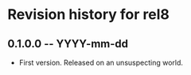 # Revision history for rel8

## 0.1.0.0  -- YYYY-mm-dd

* First version. Released on an unsuspecting world.
